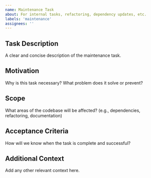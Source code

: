 ```yaml
---
name: Maintenance Task
about: For internal tasks, refactoring, dependency updates, etc.
labels: 'maintenance'
assignees: ''
---
```


## Task Description

A clear and concise description of the maintenance task.

## Motivation

Why is this task necessary? What problem does it solve or prevent?

## Scope

What areas of the codebase will be affected? (e.g., dependencies, refactoring, documentation)

## Acceptance Criteria

How will we know when the task is complete and successful?

## Additional Context

Add any other relevant context here.
